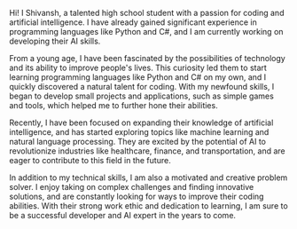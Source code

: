 Hi!
I Shivansh, a talented high school student with a passion for coding and artificial intelligence. I have already gained significant experience in programming languages like Python and C#, and I am currently working on developing their AI skills.

From a young age, I have been fascinated by the possibilities of technology and its ability to improve people's lives. This curiosity led them to start learning programming languages like Python and C# on my own, and I quickly discovered a natural talent for coding. With my newfound skills, I began to develop small projects and applications, such as simple games and tools, which helped me to further hone their abilities.

Recently, I have been focused on expanding their knowledge of artificial intelligence, and has started exploring topics like machine learning and natural language processing. They are excited by the potential of AI to revolutionize industries like healthcare, finance, and transportation, and are eager to contribute to this field in the future.

In addition to my technical skills, I am also a motivated and creative problem solver. I enjoy taking on complex challenges and finding innovative solutions, and are constantly looking for ways to improve their coding abilities. With their strong work ethic and dedication to learning, I am sure to be a successful developer and AI expert in the years to come.
